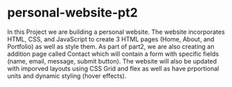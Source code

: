 # personal-website-pt2
In this Project we are building a personal website. The website incorporates HTML, CSS, and JavaScript to create 3 HTML pages (Home, About, and Portfolio) as well as style them.
As part of part2, we are also creating an addition page called Contact which will contain a form with specific fields (name, email, message, submit button). The website will also be updated with imporved layouts using CSS Grid and flex as well as have prportional units and dynamic styling (hover effects).
